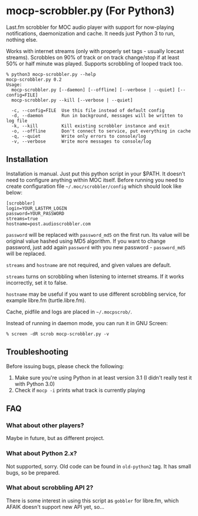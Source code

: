 # mocp-scrobbler.py (For Python3)

Last.fm scrobbler for MOC audio player with support for now-playing notifications, daemonization and cache. It needs just Python 3 to run, nothing else.

Works with internet streams (only with properly set tags - usually Icecast streams). Scrobbles on 90% of track or on track change/stop if at least 50% or half minute was played. Supports scrobbling of looped track too.

    % python3 mocp-scrobbler.py --help
    mocp-scrobbler.py 0.2
    Usage:
      mocp-scrobbler.py [--daemon] [--offline] [--verbose | --quiet] [--config=FILE]
      mocp-scrobbler.py --kill [--verbose | --quiet]
      
      -c, --config=FILE  Use this file instead of default config
      -d, --daemon       Run in background, messages will be written to log file
      -k, --kill         Kill existing scrobbler instance and exit
      -o, --offline      Don't connect to service, put everything in cache
      -q, --quiet        Write only errors to console/log
      -v, --verbose      Write more messages to console/log

## Installation

Installation is manual. Just put this python script in your $PATH. It doesn't need to configure anything within MOC itself.
Before running you need to create configuration file ``~/.moc/scrobbler/config`` which should look like below:

    [scrobbler]
    login=YOUR_LASTFM_LOGIN
    password=YOUR_PASSWORD
    streams=true
    hostname=post.audioscrobbler.com

``password`` will be replaced with ``password_md5`` on the first run. Its value will be original value hashed using MD5 algorithm. If you want to change password, just add again ``password`` with you new password - ``password_md5`` will be replaced.

``streams`` and ``hostname`` are not required, and given values are default.

``streams`` turns on scrobbling when listening to internet streams. If it works incorrectly, set it to false.

``hostname`` may be useful if you want to use different scrobbling service, for example libre.fm (turtle.libre.fm).

Cache, pidfile and logs are placed in ``~/.mocpscrob/``.

Instead of running in daemon mode, you can run it in GNU Screen:

    % screen -dR scrob mocp-scrobbler.py -v

## Troubleshooting

Before issuing bugs, please check the following:

1.  Make sure you're using Python in at least version 3.1 (I didn't really test it with Python 3.0)
1.  Check if ``mocp -i`` prints what track is currently playing

## FAQ

### What about other players?

Maybe in future, but as different project.

### What about Python 2.x?

Not supported, sorry. Old code can be found in ``old-python2`` tag. It has small bugs, so be prepared.

### What about scrobbling API 2?

There is some interest in using this script as ``gobbler`` for libre.fm, which AFAIK doesn't support new API yet, so...
